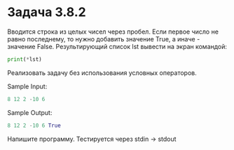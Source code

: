 # Задача 3.8.2

Вводится строка из целых чисел через пробел. Если первое число не равно последнему, то нужно добавить значение True, а иначе - значение False. Результирующий список lst вывести на экран командой:

```python
print(*lst)
```

Реализовать задачу без использования условных операторов.

Sample Input:

```python
8 12 2 -10 6
```

Sample Output:

```python
8 12 2 -10 6 True
```

Напишите программу. Тестируется через stdin → stdout
